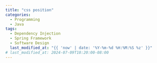 ```yaml
---
title: "css position"
categories:
  - Programming
  - Java
tags:
  - Dependency Injection
  - Spring Framework
  - Software Design
  last_modified_at: "{{ 'now' | date: '%Y-%m-%d %H:%M:%S %z' }}"
# last_modified_at: 2024-07-09T10:20:00-08:00
---
```

###
<style>
  #footerDiv {
    background-color: wheat; 
    position: fixed;                // 스크롤과 관계 없이 항상 화면 하단에 위치
    bottom: 0;                      // 항상 화면 바닥에 위치
    left: 50%;
    transform: translateX(-50%);    // x축 가운데로 이동
    width: 500px;
    text-align: center;
    padding: 10px 0;
    margin-bottom: 20px;
  }
</style>